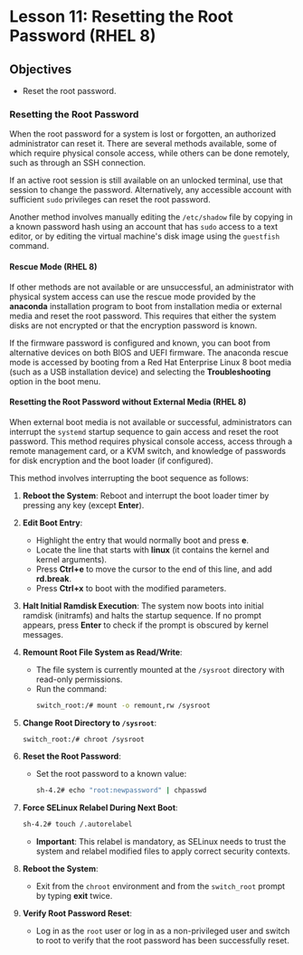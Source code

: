 # Lesson 11: Resetting the Root Password (RHEL 8)

## Objectives
- Reset the root password.

### Resetting the Root Password
When the root password for a system is lost or forgotten, an authorized administrator can reset it. There are several methods available, some of which require physical console access, while others can be done remotely, such as through an SSH connection.

If an active root session is still available on an unlocked terminal, use that session to change the password. Alternatively, any accessible account with sufficient `sudo` privileges can reset the root password.

Another method involves manually editing the `/etc/shadow` file by copying in a known password hash using an account that has `sudo` access to a text editor, or by editing the virtual machine's disk image using the `guestfish` command.

#### Rescue Mode (RHEL 8)
If other methods are not available or are unsuccessful, an administrator with physical system access can use the rescue mode provided by the **anaconda** installation program to boot from installation media or external media and reset the root password. This requires that either the system disks are not encrypted or that the encryption password is known.

If the firmware password is configured and known, you can boot from alternative devices on both BIOS and UEFI firmware. The anaconda rescue mode is accessed by booting from a Red Hat Enterprise Linux 8 boot media (such as a USB installation device) and selecting the **Troubleshooting** option in the boot menu.

#### Resetting the Root Password without External Media (RHEL 8)
When external boot media is not available or successful, administrators can interrupt the `systemd` startup sequence to gain access and reset the root password. This method requires physical console access, access through a remote management card, or a KVM switch, and knowledge of passwords for disk encryption and the boot loader (if configured).

This method involves interrupting the boot sequence as follows:

1. **Reboot the System**: Reboot and interrupt the boot loader timer by pressing any key (except **Enter**).

2. **Edit Boot Entry**:
    - Highlight the entry that would normally boot and press **e**.
    - Locate the line that starts with **linux** (it contains the kernel and kernel arguments).
    - Press **Ctrl+e** to move the cursor to the end of this line, and add **rd.break**.
    - Press **Ctrl+x** to boot with the modified parameters.

3. **Halt Initial Ramdisk Execution**: The system now boots into initial ramdisk (initramfs) and halts the startup sequence. If no prompt appears, press **Enter** to check if the prompt is obscured by kernel messages.

4. **Remount Root File System as Read/Write**:
    - The file system is currently mounted at the `/sysroot` directory with read-only permissions.
    - Run the command:
      ```bash
      switch_root:/# mount -o remount,rw /sysroot
      ```

5. **Change Root Directory to `/sysroot`**:
    ```bash
    switch_root:/# chroot /sysroot
    ```

6. **Reset the Root Password**:
    - Set the root password to a known value:
      ```bash
      sh-4.2# echo "root:newpassword" | chpasswd
      ```

7. **Force SELinux Relabel During Next Boot**:
    ```bash
    sh-4.2# touch /.autorelabel
    ```
    - **Important**: This relabel is mandatory, as SELinux needs to trust the system and relabel modified files to apply correct security contexts.

8. **Reboot the System**:
    - Exit from the `chroot` environment and from the `switch_root` prompt by typing **exit** twice.

9. **Verify Root Password Reset**:
    - Log in as the `root` user or log in as a non-privileged user and switch to root to verify that the root password has been successfully reset.

